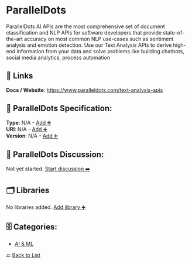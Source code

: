 # ParallelDots

ParallelDots AI APIs are the most comprehensive set of document classification and NLP APIs for software developers that provide state-of-the-art accuracy on most common NLP use-cases such as sentiment analysis and emotion detection. Use our Text Analysis APIs to derive high-end information from your data and solve problems like building chatbots, social media analytics, process automation

##  🔗 Links
**Docs / Website**: https://www.paralleldots.com/text-analysis-apis

## 🧬 ParallelDots Specification:
**Type**: N/A - [Add ➕](https://github.com/apis-list/apis-list/edit/main/apis.yaml#L14543)  
**URI**: N/A - [Add ➕](https://github.com/apis-list/apis-list/edit/main/apis.yaml#L14543)  
**Version**: N/A - [Add ➕](https://github.com/apis-list/apis-list/edit/main/apis.yaml#L14543)

## 💬 ParallelDots Discussion:
Not yet started. [Start discussion ➡️](https://github.com/apis-list/apis-list/discussions/new)

## 🗂️ Libraries

No libraries added. [Add library ➕](https://github.com/apis-list/apis-list/edit/main/apis.yaml#L14543)    


## 🗄️ Categories:
- [AI & ML](https://github.com/apis-list/apis-list#ai--ml-)

🔙  [Back to List](https://github.com/apis-list/apis-list)
